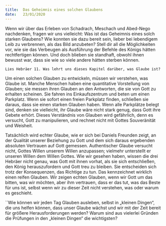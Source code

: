 ```yaml
---
title:  Das Geheimnis eines solchen Glaubens
date:   23/01/2020
---
```


Wenn wir über das Erleben von Schadrach, Meschach und Abed-Nego nachdenken, fragen wir uns vielleicht: Was ist das Geheimnis eines solch starken Glaubens? Wie konnten sie dazu bereit sein, lieber bei lebendigem Leib zu verbrennen, als das Bild anzubeten? Stell dir all die Möglichkeiten vor, wie sie das Verbeugen als Ausführung der Befehle des Königs hätten rechtfertigen können. Und doch blieben sie standhaft, obwohl ihnen bewusst war, dass sie wie so viele andere hätten sterben können.

`Lies Hebräer 11. Was lehrt uns dieses Kapitel darüber, was Glaube ist?`

Um einen solchen Glauben zu entwickeln, müssen wir verstehen, was Glaube ist. Manche Menschen haben eine quantitative Vorstellung von Glauben; sie messen ihren Glauben an den Antworten, die sie von Gott zu erhalten scheinen. Sie fahren ins Einkaufszentrum und beten um einen Parkplatz. Wenn sie sofort einen freien Parkplatz finden, schließen sie daraus, dass sie einen starken Glauben haben. Wenn alle Parkplätze belegt sind, denken sie vielleicht, ihr Glaube wäre nicht stark genug, dass Gott ihre Gebete erhört. Dieses Verständnis von Glauben wird gefährlich, denn es versucht, Gott zu manipulieren, und rechnet nicht mit Gottes Souveränität und Weisheit.

Tatsächlich wird echter Glaube, wie er sich bei Daniels Freunden zeigt, an der Qualität unserer Beziehung zu Gott und dem sich daraus ergebenden absoluten Vertrauen auf Gott gemessen. Authentischer Glaube versucht nicht, Gottes Willen unserem Willen anzupassen; vielmehr unterstellt er unseren Willen dem Willen Gottes. Wie wir gesehen haben, wissen die drei Hebräer nicht genau, was Gott mit ihnen vorhat, als sie sich entschließen, den ­König herauszufordern und Gott treu zu bleiben. Sie entscheiden sich trotz der Konsequenzen, das Richtige zu tun. Das kennzeichnet wirklich einen reifen Glauben. Wir zeigen echten Glauben, wenn wir Gott um das bitten, was wir möchten, aber ihm vertrauen, dass er das tut, was das Beste für uns ist, selbst wenn wir zu dieser Zeit nicht verstehen, was oder warum es geschieht.

``Wie können wir jeden Tag Glauben ausleben, selbst in „kleinen Dingen“, die uns helfen können, dass unser Glaube wächst und wir mit der Zeit bereit für größere Herausforderungen werden? Warum sind aus vielerlei Gründen die Prüfungen in den „kleinen Dingen“ die wichtigsten?